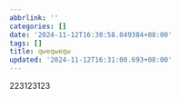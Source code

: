 ```yaml
---
abbrlink: ''
categories: []
date: '2024-11-12T16:30:58.049384+08:00'
tags: []
title: qweqweqw
updated: '2024-11-12T16:31:00.693+08:00'
---
```

223123123
